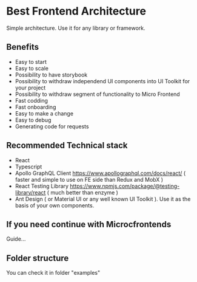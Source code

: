 # Best Frontend Architecture
Simple architecture. Use it for any library or framework. 

## Benefits
* Easy to start
* Easy to scale
* Possibility to have storybook
* Possibility to withdraw independend UI components into UI Toolkit for your project
* Possibility to withdraw segment of functionality to Micro Frontend
* Fast codding
* Fast onboarding
* Easy to make a change
* Easy to debug
* Generating code for requests

## Recommended Technical stack
* React
* Typescript
* Apollo GraphQL Client https://www.apollographql.com/docs/react/ ( faster and simple to use on FE side than Redux and MobX )
* React Testing Library https://www.npmjs.com/package/@testing-library/react ( much better than enzyme )
* Ant Design ( or Material UI or any well known UI Toolkit ). Use it as the basis of your own components.

## If you need continue with Microcfrontends
Guide...

## Folder structure
You can check it in folder "examples"

